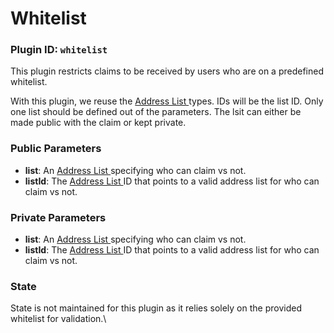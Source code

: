 # Whitelist

### Plugin ID: `whitelist`

This plugin restricts claims to be received by users who are on a predefined whitelist.

With this plugin, we reuse the [Address List ](../../core-concepts/address-lists-lists.md)types. IDs will be the list ID. Only one list should be defined out of the parameters. The lsit can either be made public with the claim or kept private.

### Public Parameters

* **list**: An [Address List ](../../core-concepts/address-lists-lists.md)specifying who can claim vs not.
* **listId**: The  [Address List ](../../core-concepts/address-lists-lists.md)ID that points to a valid address list for who can claim vs not.

### Private Parameters

* **list**: An [Address List ](../../core-concepts/address-lists-lists.md)specifying who can claim vs not.
* **listId**: The  [Address List ](../../core-concepts/address-lists-lists.md)ID that points to a valid address list for who can claim vs not.

### State

State is not maintained for this plugin as it relies solely on the provided whitelist for validation.\

